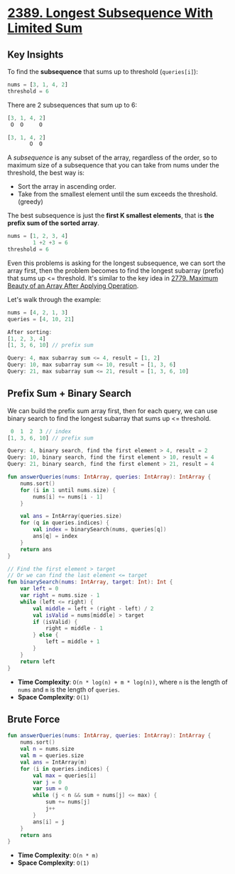# [2389. Longest Subsequence With Limited Sum](https://leetcode.com/problems/longest-subsequence-with-limited-sum/description/)

## Key Insights
To find the **subsequence** that sums up to threshold (`queries[i]`):

```js
nums = [3, 1, 4, 2]
threshold = 6
```

There are 2 subsequences that sum up to 6:

```js
[3, 1, 4, 2]
 O  O     O

[3, 1, 4, 2]
       O  O
```

A *subsequence* is any subset of the array, regardless of the order, so to maximum size of a subsequence that you can take from nums under the threshold, the best way is:
* Sort the array in ascending order.
* Take from the smallest element until the sum exceeds the threshold. (greedy)

The best subsequence is just the **first K smallest elements**, that is **the prefix sum of the sorted array**.

```js
nums = [1, 2, 3, 4]
        1 +2 +3 = 6
threshold = 6
```

Even this problems is asking for the longest subsequence, we can sort the array first, then the problem becomes to find the longest subarray (prefix) that sums up <= threshold. It's similar to the key idea in [2779. Maximum Beauty of an Array After Applying Operation](../leetcode/2779.maximum-beauty-of-an-array-after-applying-operation.md).

Let's walk through the example:

```js
nums = [4, 2, 1, 3]
queries = [4, 10, 21]

After sorting:
[1, 2, 3, 4]
[1, 3, 6, 10] // prefix sum

Query: 4, max subarray sum <= 4, result = [1, 2]
Query: 10, max subarray sum <= 10, result = [1, 3, 6]
Query: 21, max subarray sum <= 21, result = [1, 3, 6, 10]
```

## Prefix Sum + Binary Search
We can build the prefix sum array first, then for each query, we can use binary search to find the longest subarray that sums up <= threshold.

```js
 0  1  2  3 // index
[1, 3, 6, 10] // prefix sum

Query: 4, binary search, find the first element > 4, result = 2
Query: 10, binary search, find the first element > 10, result = 4
Query: 21, binary search, find the first element > 21, result = 4
```

```kotlin
fun answerQueries(nums: IntArray, queries: IntArray): IntArray {
    nums.sort()
    for (i in 1 until nums.size) {
        nums[i] += nums[i - 1]
    }

    val ans = IntArray(queries.size)
    for (q in queries.indices) {
        val index = binarySearch(nums, queries[q])
        ans[q] = index
    }
    return ans
}

// Find the first element > target
// Or we can find the last element <= target
fun binarySearch(nums: IntArray, target: Int): Int {
    var left = 0
    var right = nums.size - 1
    while (left <= right) {
        val middle = left + (right - left) / 2
        val isValid = nums[middle] > target
        if (isValid) {
            right = middle - 1
        } else {
            left = middle + 1
        }
    }
    return left
}
```

* **Time Complexity**: `O(n * log(n) + m * log(n))`, where `n` is the length of `nums` and `m` is the length of `queries`.
* **Space Complexity**: `O(1)`

## Brute Force
```kotlin
fun answerQueries(nums: IntArray, queries: IntArray): IntArray {
    nums.sort()
    val n = nums.size
    val m = queries.size
    val ans = IntArray(m)
    for (i in queries.indices) {
        val max = queries[i]
        var j = 0
        var sum = 0
        while (j < n && sum + nums[j] <= max) {
            sum += nums[j]
            j++
        }
        ans[i] = j
    }
    return ans
}
```

* **Time Complexity**: `O(n * m)`
* **Space Complexity**: `O(1)`
